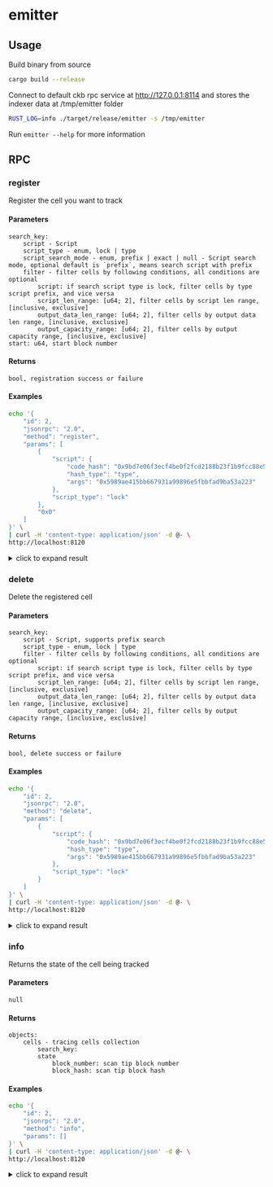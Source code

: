 # emitter

## Usage

Build binary from source

```bash
cargo build --release
```

Connect to default ckb rpc service at http://127.0.0.1:8114 and stores the indexer data at /tmp/emitter folder

```bash
RUST_LOG=info ./target/release/emitter -s /tmp/emitter
```

Run `emitter --help` for more information


## RPC


### register

Register the cell you want to track

#### Parameters

```
search_key:
    script - Script
    script_type - enum, lock | type
    script_search_mode - enum, prefix | exact | null - Script search mode, optional default is `prefix`, means search script with prefix
    filter - filter cells by following conditions, all conditions are optional
        script: if search script type is lock, filter cells by type script prefix, and vice versa
        script_len_range: [u64; 2], filter cells by script len range, [inclusive, exclusive]
        output_data_len_range: [u64; 2], filter cells by output data len range, [inclusive, exclusive]
        output_capacity_range: [u64; 2], filter cells by output capacity range, [inclusive, exclusive]
start: u64, start block number
```

#### Returns

```
bool, registration success or failure
```

#### Examples

```bash
echo '{
    "id": 2,
    "jsonrpc": "2.0",
    "method": "register",
    "params": [
        {
            "script": {
                "code_hash": "0x9bd7e06f3ecf4be0f2fcd2188b23f1b9fcc88e5d4b65a8637b17723bbda3cce8",
                "hash_type": "type",
                "args": "0x5989ae415bb667931a99896e5fbbfad9ba53a223"
            },
            "script_type": "lock"
        },
        "0x0"
    ]
}' \
| curl -H 'content-type: application/json' -d @- \
http://localhost:8120
```

<details>
    <summary>click to expand result</summary>
<p>

```json
{
  "jsonrpc": "2.0",
  "result": true,
  "id": 2
}
```

</p>
</details>


### delete

Delete the registered cell

#### Parameters

```
search_key:
    script - Script, supports prefix search
    script_type - enum, lock | type
    filter - filter cells by following conditions, all conditions are optional
        script: if search script type is lock, filter cells by type script prefix, and vice versa
        script_len_range: [u64; 2], filter cells by script len range, [inclusive, exclusive]
        output_data_len_range: [u64; 2], filter cells by output data len range, [inclusive, exclusive]
        output_capacity_range: [u64; 2], filter cells by output capacity range, [inclusive, exclusive]
```

#### Returns

```
bool, delete success or failure
```

#### Examples

```bash
echo '{
    "id": 2,
    "jsonrpc": "2.0",
    "method": "delete",
    "params": [
        {
            "script": {
                "code_hash": "0x9bd7e06f3ecf4be0f2fcd2188b23f1b9fcc88e5d4b65a8637b17723bbda3cce8",
                "hash_type": "type",
                "args": "0x5989ae415bb667931a99896e5fbbfad9ba53a223"
            },
            "script_type": "lock"
        }
    ]
}' \
| curl -H 'content-type: application/json' -d @- \
http://localhost:8120
```

<details>
    <summary>click to expand result</summary>
<p>

```json
{
  "jsonrpc": "2.0",
  "result": true,
  "id": 2
}
```

</p>
</details>


### info

Returns the state of the cell being tracked


#### Parameters

```
null
```

#### Returns

```
objects:
    cells - tracing cells collection
        search_key:
        state
            block_number: scan tip block number
            block_hash: scan tip block hash
```


#### Examples

```bash
echo '{
    "id": 2,
    "jsonrpc": "2.0",
    "method": "info",
    "params": []
}' \
| curl -H 'content-type: application/json' -d @- \
http://localhost:8120
```

<details>
    <summary>click to expand result</summary>
<p>

```json
{
  "jsonrpc": "2.0",
  "result": [
    [
      {
        "script": {
                "code_hash": "0x9bd7e06f3ecf4be0f2fcd2188b23f1b9fcc88e5d4b65a8637b17723bbda3cce8",
                "hash_type": "type",
                "args": "0x5989ae415bb667931a99896e5fbbfad9ba53a223"
            },
        "script_type": "lock",
        "filter": null
      },
      {
        "block_hash": "0x9bfe99915bd967629d2bccd785ae2a972d2ec82cb8e0d4ebc86baa5c14d89f85",
        "block_number": "0x86f6cd"
      }
    ]
  ],
  "id": 1
}

```

</p>
</details>

